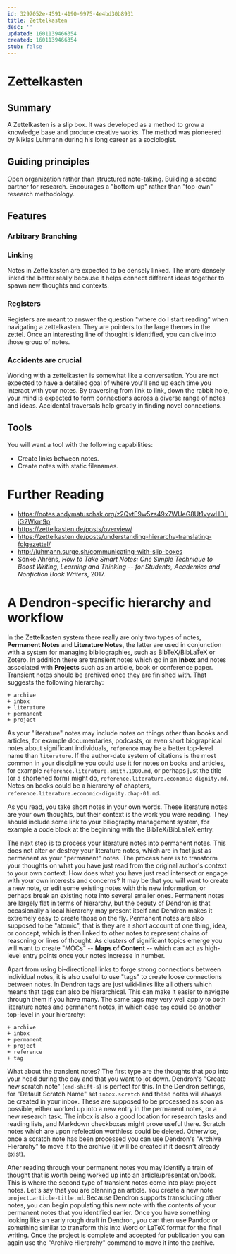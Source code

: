 ```yaml
---
id: 3297052e-4591-4190-9975-4e4bd30b8931
title: Zettelkasten
desc: ''
updated: 1601139466354
created: 1601139466354
stub: false
---
```


# Zettelkasten

## Summary

A Zettelkasten is a slip box. It was developed as a method to grow a knowledge base and produce creative works. The method was pioneered by Niklas Luhmann during his long career as a sociologist. 

## Guiding principles

Open organization rather than structured note-taking. Building a second partner for research. Encourages a "bottom-up" rather than "top-own" research methodology.

## Features

### Arbitrary Branching

### Linking
Notes in Zettelkasten are expected to be densely linked. The more densely linked the better really because it helps connect different ideas together to spawn new thoughts and contexts. 
### Registers

Registers are meant to answer the question "where do I start reading" when navigating a zettelkasten. They are pointers to the large themes in the zettel. Once an interesting line of thought is identified, you can dive into those group of notes.  
### Accidents are crucial
Working with a zettelkasten is somewhat like a conversation. You are not expected to have a detailed goal of where you'll end up each time you interact with your notes. By traversing from link to link, down the rabbit hole, your mind is expected to form connections across a diverse range of notes and ideas. Accidental traversals help greatly in finding novel connections. 

## Tools

You will want a tool with the following capabilities:

- Create links between notes.
- Create notes with static filenames. 

# Further Reading

- <https://notes.andymatuschak.org/z2QvtE9w5zs49x7WUeG8Ut1vywHDLiG2Wkm9p>
- <https://zettelkasten.de/posts/overview/>
- <https://zettelkasten.de/posts/understanding-hierarchy-translating-folgezettel/>
- <http://luhmann.surge.sh/communicating-with-slip-boxes>
- Sönke Ahrens, _How to Take Smart Notes: One Simple Technique to Boost Writing, Learning and Thinking -- for Students, Academics and Nonfiction Book Writers_, 2017.

# A Dendron-specific hierarchy and workflow

In the Zettelkasten system there really are only two types of notes, **Permanent Notes** and **Literature Notes**, the latter are used in conjunction with a system for managing bibliographies, such as BibTeX/BibLaTeX or Zotero. In addition there are transient notes which go in an **Inbox** and notes associated with **Projects** such as an article, book or conference paper. Transient notes should be archived once they are finished with. That suggests the following hierarchy:

```
+ archive
+ inbox
+ literature
+ permanent
+ project
```

As your "literature" notes may include notes on things other than books and articles, for example documentaries, podcasts, or even short biographical notes about significant individuals, `reference` may be a better top-level name than `literature`. If the author-date system of citations is the most common in your discipline you could use it for notes on books and articles, for example `reference.literature.smith.1980.md`, or perhaps just the title (or a shortened form) might do, `reference.literature.economic-dignity.md`. Notes on books could be a hierarchy of chapters, `reference.literature.economic-dignity.chap-01.md`.

As you read, you take short notes in your own words. These literature notes are your own thoughts, but their context is the work you were reading. They should include some link to your biliography management system, for example a code block at the beginning with the BibTeX/BibLaTeX entry.

The next step is to process your literature notes into permanent notes. This does not alter or destroy your literature notes, which are in fact just as permanent as your "permanent" notes. The process here is to transform your thoughts on what you have just read from the original author's context to your own context. How does what you have just read intersect or engage with your own interests and concerns? It may be that you will want to create a new note, or edit some existing notes with this new information, or perhaps break an existing note into several smaller ones. Permanent notes are largely flat in terms of hierarchy, but the beauty of Dendron is that occasionally a local hierarchy may present itself and Dendron makes it extremely easy to create those on the fly. Permanent notes are also supposed to be "atomic", that is they are a short account of one thing, idea, or concept, which is then linked to other notes to represent chains of reasoning or lines of thought. As clusters of significant topics emerge you will want to create "MOCs" -- **Maps of Content** -- which can act as high-level entry points once your notes increase in number.

Apart from using bi-directional links to forge strong connections between individual notes, it is also useful to use "tags" to create loose connections between notes. In Dendron tags are just wiki-links like all others which means that tags can also be hierarchical. This can make it easier to navigate through them if you have many. The same tags may very well apply to both literature notes and permanent notes, in which case `tag` could be another top-level in your hierarchy:

```
+ archive
+ inbox
+ permanent
+ project
+ reference
+ tag
```

What about the transient notes? The first type are the thoughts that pop into your head during the day and that you want to jot down. Dendron's "Create new scratch note" (`cmd-shift-s`) is perfect for this. In the Dendron settings, for "Default Scratch Name" set `inbox.scratch` and these notes will always be created in your inbox. These are supposed to be processed as soon as possible, either worked up into a new entry in the permanent notes, or a new research task. The inbox is also a good location for research tasks and reading lists, and Markdown checkboxes might prove useful there. Scratch notes which are upon refelection worthless could be deleted. Otherwise, once a scratch note has been processed you can use Dendron's "Archive Hierarchy" to move it to the archive (it will be created if it doesn't already exist).

After reading through your permanent notes you may identify a train of thought that is worth being worked up into an article/presentation/book. This is where the second type of transient notes come into play: project notes. Let's say that you are planning an article. You create a new note `project.article-title.md`. Because Dendron supports transcluding other notes, you can begin populating this new note with the contents of your permanent notes that you identified earlier. Once you have something looking like an early rough draft in Dendron, you can then use Pandoc or something similar to transform this into Word or LaTeX format for the final writing. Once the project is complete and accepted for publication you can again use the "Archive Hierarchy" command to move it into the archive.
